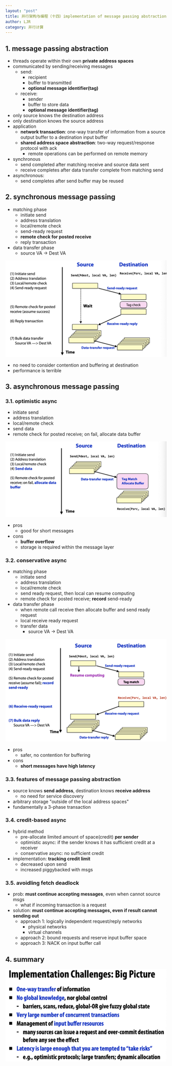 ```yaml
---
layout: "post"
title: 并行架构与编程（十四）implementation of message passing abstraction, one level above socket
author: LJR
category: 并行计算
---
```


## 1. message passing abstraction

+ threads operate within their own **private address spaces**
+ communicated by sending/receiving messages
  + send:
    + recipient
    + buffer to transmitted
    + **optional message identifier(tag)**
  + receive:
    + sender
    + buffer to store data
    + **optional message identifier(tag)**
+ only source knows the destination address
+ only destination knows the source address
+ application
  + **network transaction**: one-way transfer of information from a source output buffer to a destination input buffer
  + **shared address space abstraction**: two-way request/response protocol with ack
    + remote operations can be performed on remote memory
+ synchronous
  + send completed after matching receive and source data sent
  + receive completes after data transfer complete from matching send
+ asynchronous:
  + send completes after send buffer may be reused

## 2. synchronous message passing

+ matching phase
  + initiate send
  + address translation
  + local/remote check
  + send-ready request
  + **remote check for posted receive**
  + reply transaction
+ data transfer phase
  + source VA -> Dest VA

![](/assets/images/pp/14-1.png)

+ no need to consider contention and buffering at destination
+ performance is terrible

## 3. asynchronous message passing

### 3.1. optimistic async

+ initiate send
+ address translation
+ local/remote check
+ send data
+ remote check for posted receive; on fail, allocate data buffer

![](/assets/images/pp/14-2.png)

+ pros
  + good for short messages
+ cons
  + **buffer overflow**
  + storage is required within the message layer

### 3.2. conservative async

+ matching phase
  + initiate send
  + address translation
  + local/remote check
  + send ready request, then local can resume computing
  + remote check for posted receive; **record** send-ready
+ data transfer phase
  + when remote call receive then allocate buffer and send ready request
  + local receive ready request
  + transfer data
    + source VA -> Dest VA

![](/assets/images/pp/14-3.png)

+ pros
  + safer, no contention for buffering
+ cons
  + **short messages have high latency**

### 3.3. features of message passing abstraction

+ source knows **send address**, destination knows **receive address**
  + no need for service discovery
+ arbitrary storage "outside of the local address spaces"
+ fundamentally a 3-phase transaction

### 3.4. credit-based async

+ hybrid method
  + pre-allocate limited amount of space(credit) **per sender**
  + optimistic async: if the sender knows it has sufficient credit at a receiver
  + conservative async: no sufficient credit
+ implementation: **tracking credit limit**
  + decreased upon send
  + increased piggybacked with msgs

### 3.5. avoidling fetch deadlock

+ prob: **must continue accepting messages**, even when cannot source msgs
  + what if incoming transaction is a request
+ solution: **must continue accepting messages, even if result cannot sending out**
  + approach 1: logically independent request/reply networks
    + physical networks
    + virtual channels
  + approach 2: bound requests and reserve input buffer space
  + approach 3: NACK on input buffer call

## 4. summary

![](/assets/images/pp/14-4.png)

